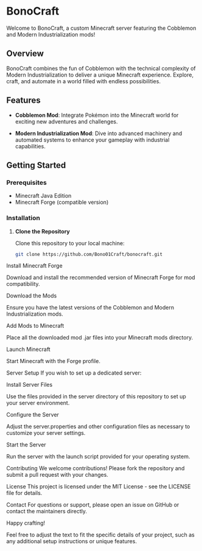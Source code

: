 # BonoCraft

Welcome to BonoCraft, a custom Minecraft server featuring the Cobblemon and Modern Industrialization mods!

## Overview

BonoCraft combines the fun of Cobblemon with the technical complexity of Modern Industrialization to deliver a unique Minecraft experience. Explore, craft, and automate in a world filled with endless possibilities.

## Features

- **Cobblemon Mod**: Integrate Pokémon into the Minecraft world for exciting new adventures and challenges.
  
- **Modern Industrialization Mod**: Dive into advanced machinery and automated systems to enhance your gameplay with industrial capabilities.

## Getting Started

### Prerequisites

- Minecraft Java Edition
- Minecraft Forge (compatible version)

### Installation

1. **Clone the Repository**

   Clone this repository to your local machine:
   ```bash
   git clone https://github.com/Bono01Craft/bonocraft.git
   
Install Minecraft Forge


Download and install the recommended version of Minecraft Forge for mod compatibility.

Download the Mods

Ensure you have the latest versions of the Cobblemon and Modern Industrialization mods.

Add Mods to Minecraft

Place all the downloaded mod .jar files into your Minecraft mods directory.

Launch Minecraft

Start Minecraft with the Forge profile.

Server Setup
If you wish to set up a dedicated server:

Install Server Files

Use the files provided in the server directory of this repository to set up your server environment.

Configure the Server

Adjust the server.properties and other configuration files as necessary to customize your server settings.

Start the Server

Run the server with the launch script provided for your operating system.

Contributing
We welcome contributions! Please fork the repository and submit a pull request with your changes.

License
This project is licensed under the MIT License - see the LICENSE file for details.

Contact
For questions or support, please open an issue on GitHub or contact the maintainers directly.

Happy crafting!


Feel free to adjust the text to fit the specific details of your project, such as any additional setup instructions or unique features.
